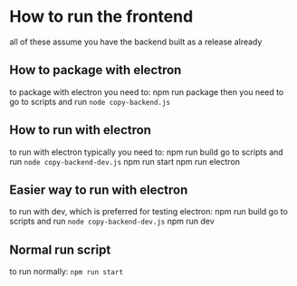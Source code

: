 # How to run the frontend

all of these assume you have the backend built as a release already

## How to package with electron
to package with electron you need to:
npm run package
then you need to go to scripts and run `node copy-backend.js`

## How to run with electron
to run with electron typically you need to:
npm run build
go to scripts and run `node copy-backend-dev.js`
npm run start
npm run electron

## Easier way to run with electron
to run with dev, which is preferred for testing electron:
npm run build
go to scripts and run `node copy-backend-dev.js`
npm run dev

## Normal run script
to run normally:
`npm run start`
